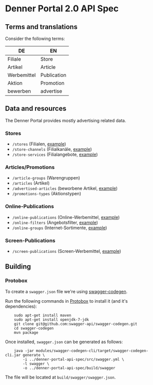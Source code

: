 # Denner Portal 2.0 API Spec

## Terms and translations
Consider the following terms:

| DE          | EN          |
|-------------|-------------|
| Filiale     | Store       |
| Artikel     | Article     |
| Werbemittel | Publication |
| Aktion      | Promotion   |
| bewerben    | advertise   |

## Data and resources
The Denner Portal provides mostly advertising related data.

### Stores

* `/stores` (Filialen, [example](examples/stores.json))
* `/store-channels` (Filialkanäle, [example](examples/store-channels.json))
* `/store-services` (Filialangebote, [example](examples/store-services.json))

### Articles/Promotions

* `/article-groups` (Warengruppen)
* `/articles` (Artikel)
* `/advertised-articles` (beworbene Artikel, [example](examples/advertised-articles.json))
* `/promotions-types` (Aktionstypen)

### Online-Publications

* `/online-publications` (Online-Werbemittel, [example](examples/online-publications.json))
* `/online-filters` (Angebotsfilter, [example](examples/online-filters.json))
* `/online-groups` (Internet-Sortimente, [example](examples/online-groups.json))

### Screen-Publications
* `/screen-publications` (Screen-Werbemittel, [example](examples/screen-publications.json))


## Building

### Protobox
To create a `swagger.json` file we're using [swagger-codegen](https://github.com/swagger-api/swagger-codegen).

Run the following commands in [Protobox](https://bitbucket.org/detailnet/protobox) to install it (and it's dependencies):

        sudo apt-get install maven
        sudo apt-get install openjdk-7-jdk
        git clone git@github.com:swagger-api/swagger-codegen.git
        cd swagger-codegen
        mvn package

Once installed, `swagger.json` can be generated as follows:

        java -jar modules/swagger-codegen-cli/target/swagger-codegen-cli.jar generate \
            -i ../denner-portal-api-spec/src/swagger.yml \
            -l swagger \
            -o ../denner-portal-api-spec/build/swagger
        
The file will be located at `build/swagger/swagger.json`.
